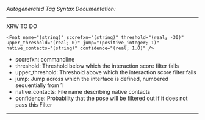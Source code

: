 _Autogenerated Tag Syntax Documentation:_

---
XRW TO DO

```
<Fnat name="(string)" scorefxn="(string)" threshold="(real; -30)" upper_threshold="(real; 0)" jump="(positive_integer; 1)" native_contacts="(string)" confidence="(real; 1.0)" />
```

-   scorefxn: commandline
-   threshold: Threshold below which the interaction score filter fails
-   upper_threshold: Threshold above which the interaction score filter fails
-   jump: Jump across which the interface is defined, numbered sequentially from 1
-   native_contacts: File name describing native contacts
-   confidence: Probability that the pose will be filtered out if it does not pass this Filter

---
